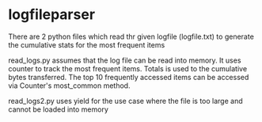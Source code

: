 # logfileparser

There are 2 python files which read thr given logfile (logfile.txt) to generate the cumulative stats for the most frequent items

read_logs.py assumes that the log file can be read into memory. It uses counter to track the most frequent items. Totals is used to the cumulative bytes transferred. The top 10 frequently accessed items can be accessed via Counter's most_common method.

read_logs2.py uses yield for the use case where the file is too large and cannot be loaded into memory
